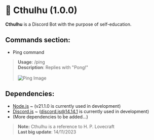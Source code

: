 # 🤖 Cthulhu (1.0.0)
**Cthulhu** is a Discord Bot with the purpose of self-education.

## Commands section:

- Ping command
> **Usage**: /ping <br>
> **Description**: Replies with "Pong!"
> <br>
> <br>
![Ping Image](https://i.imgur.com/9qOwiGg.png)

## Dependencies:
- [Node.js](https://nodejs.org/en/) ~ (v21.1.0 is currently used in development)
- [Discord.js](https://discord.js.org/) ~ (discord.js@14.14.1 is currently used in development)
- (More dependencies to be added...)
> **Note:** Cthulhu is a reference to H. P. Lovecraft
> <br>
> **Last big update**: 14/11/2023
